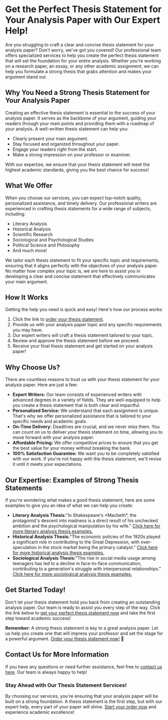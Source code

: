# Get the Perfect Thesis Statement for Your Analysis Paper with Our Expert Help!

Are you struggling to craft a clear and concise thesis statement for your analysis paper? Don't worry, we've got you covered! Our professional team offers specialized services to help you create the perfect thesis statement that will set the foundation for your entire analysis. Whether you're working on a research paper, an essay, or any other academic assignment, we can help you formulate a strong thesis that grabs attention and makes your argument stand out.

## Why You Need a Strong Thesis Statement for Your Analysis Paper

Creating an effective thesis statement is essential to the success of your analysis paper. It serves as the backbone of your argument, guiding your readers through your main points and providing them with a roadmap of your analysis. A well-written thesis statement can help you:

- Clearly present your main argument.
- Stay focused and organized throughout your paper.
- Engage your readers right from the start.
- Make a strong impression on your professor or examiner.

With our expertise, we ensure that your thesis statement will meet the highest academic standards, giving you the best chance for success!

## What We Offer

When you choose our services, you can expect top-notch quality, personalized assistance, and timely delivery. Our professional writers are experienced in crafting thesis statements for a wide range of subjects, including:

- Literary Analysis
- Historical Analysis
- Scientific Research
- Sociological and Psychological Studies
- Political Science and Philosophy
- And much more!

We tailor each thesis statement to fit your specific topic and requirements, ensuring that it aligns perfectly with the objectives of your analysis paper. No matter how complex your topic is, we are here to assist you in developing a clear and concise statement that effectively communicates your main argument.

## How It Works

Getting the help you need is quick and easy! Here's how our process works:

1. Click the link to [order your thesis statement](https://tinyurl.com/topessay?keyword=thesis+statement+for+analysis+paper).
2. Provide us with your analysis paper topic and any specific requirements you may have.
3. Our expert writers will craft a thesis statement tailored to your topic.
4. Review and approve the thesis statement before we proceed.
5. Receive your final thesis statement and get started on your analysis paper!

## Why Choose Us?

There are countless reasons to trust us with your thesis statement for your analysis paper. Here are just a few:

- **Expert Writers:** Our team consists of experienced writers with advanced degrees in a variety of fields. They are well-equipped to help you create a thesis statement that is both clear and impactful.
- **Personalized Service:** We understand that each assignment is unique. That's why we offer personalized assistance that is tailored to your specific needs and academic goals.
- **On-Time Delivery:** Deadlines are crucial, and we never miss them. You can count on us to deliver your thesis statement on time, allowing you to move forward with your analysis paper.
- **Affordable Pricing:** We offer competitive prices to ensure that you get the best value for your money without breaking the bank.
- **100% Satisfaction Guarantee:** We want you to be completely satisfied with our work. If you're not happy with the thesis statement, we'll revise it until it meets your expectations.

## Our Expertise: Examples of Strong Thesis Statements

If you're wondering what makes a good thesis statement, here are some examples to give you an idea of what we can help you create:

- **Literary Analysis Thesis:**"In Shakespeare's \*Macbeth\*, the protagonist's descent into madness is a direct result of his unchecked ambition and the psychological manipulation by his wife." [Click here for more literary analysis thesis examples.](https://tinyurl.com/topessay?keyword=thesis+statement+for+analysis+paper)
- **Historical Analysis Thesis:**"The economic policies of the 1920s played a significant role in contributing to the Great Depression, with over-speculation in the stock market being the primary catalyst." [Click here for more historical analysis thesis examples.](https://tinyurl.com/topessay?keyword=thesis+statement+for+analysis+paper)
- **Sociological Analysis Thesis:**"The rise in social media usage among teenagers has led to a decline in face-to-face communication, contributing to a generation's struggle with interpersonal relationships." [Click here for more sociological analysis thesis examples.](https://tinyurl.com/topessay?keyword=thesis+statement+for+analysis+paper)

## Get Started Today!

Don't let your thesis statement hold you back from creating an outstanding analysis paper. Our team is ready to assist you every step of the way. Click the link below to [get your perfect thesis statement now](https://tinyurl.com/topessay?keyword=thesis+statement+for+analysis+paper) and take the first step toward academic success!

**Remember:** A strong thesis statement is key to a great analysis paper. Let us help you create one that will impress your professor and set the stage for a powerful argument. [Order your thesis statement now!](https://tinyurl.com/topessay?keyword=thesis+statement+for+analysis+paper) 🚀

## Contact Us for More Information

If you have any questions or need further assistance, feel free to [contact us here](https://tinyurl.com/topessay?keyword=thesis+statement+for+analysis+paper). Our team is always happy to help!

### Stay Ahead with Our Thesis Statement Services!

By choosing our services, you're ensuring that your analysis paper will be built on a strong foundation. A thesis statement is the first step, but with our expert help, every part of your paper will shine. [Start your order now](https://tinyurl.com/topessay?keyword=thesis+statement+for+analysis+paper) and experience academic excellence!
